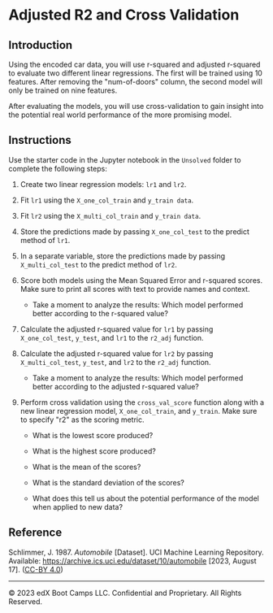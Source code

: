 # Adjusted R2 and Cross Validation

## Introduction

Using the encoded car data, you will use r-squared and adjusted r-squared to evaluate two different linear regressions. The first will be trained using 10 features. After removing the "num-of-doors" column, the second model will only be trained on nine features.

After evaluating the models, you will use cross-validation to gain insight into the potential real world performance of the more promising model.

## Instructions

Use the starter code in the Jupyter notebook in the `Unsolved` folder to complete the following steps:

1. Create two linear regression models: `lr1` and `lr2`.

2. Fit `lr1` using the `X_one_col_train` and `y_train data`.

3. Fit `lr2` using the `X_multi_col_train` and `y_train data`.

4. Store the predictions made by passing `X_one_col_test` to the predict method of `lr1`.

5. In a separate variable, store the predictions made by passing `X_multi_col_test` to the predict method of `lr2`.

6. Score both models using the Mean Squared Error and r-squared scores. Make sure to print all scores with text to provide names and context.

    * Take a moment to analyze the results: Which model performed better according to the r-squared value?

7. Calculate the adjusted r-squared value for `lr1` by passing `X_one_col_test`, `y_test`, and `lr1` to the `r2_adj` function.

8. Calculate the adjusted r-squared value for `lr2` by passing `X_multi_col_test`, `y_test`, and `lr2` to the `r2_adj` function.

    * Take a moment to analyze the results: Which model performed better according to the adjusted r-squared value?

9. Perform cross validation using the `cross_val_score` function along with a new linear regression model, `X_one_col_train`, and `y_train`. Make sure to specify "r2" as the scoring metric.

    * What is the lowest score produced?

    * What is the highest score produced?

    * What is the mean of the scores?

    * What is the standard deviation of the scores?

    * What does this tell us about the potential performance of the model when applied to new data?

## Reference

Schlimmer, J. 1987. *Automobile* [Dataset]. UCI Machine Learning Repository. Available: https://archive.ics.uci.edu/dataset/10/automobile [2023, August 17]. ([CC-BY 4.0](https://creativecommons.org/licenses/by/4.0/legalcode))

---

© 2023 edX Boot Camps LLC. Confidential and Proprietary. All Rights Reserved.
